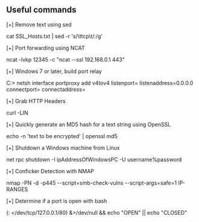 Useful commands
---------------

[+] Remove text using sed

cat SSL_Hosts.txt | sed -r 's/\ttcp\t/:/g'

[+] Port forwarding using NCAT

ncat -lvkp 12345 -c "ncat --ssl 192.168.0.1 443"

[+] Windows 7 or later, build port relay

C:\> netsh interface portproxy add v4tov4 listenport=<LPORT> listenaddress=0.0.0.0 connectport=<RPORT> connectaddress=<RHOST>

[+] Grab HTTP Headers

curl -LIN <host>

[+] Quickly generate an MD5 hash for a text string using OpenSSL

echo -n 'text to be encrypted' | openssl md5

[+] Shutdown a Windows machine from Linux

net rpc shutdown -I ipAddressOfWindowsPC -U username%password

[+] Conficker Detection with NMAP

nmap -PN -d -p445 --script=smb-check-vulns --script-args=safe=1 IP-RANGES

[+] Determine if a port is open with bash

(: </dev/tcp/127.0.0.1/80) &>/dev/null && echo "OPEN" || echo "CLOSED"
